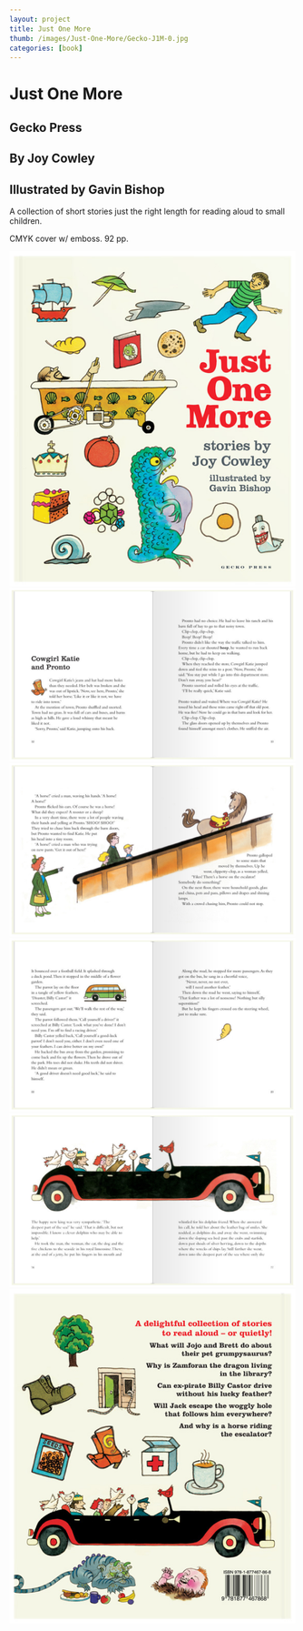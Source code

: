 ```yaml
---
layout: project
title: Just One More 
thumb: /images/Just-One-More/Gecko-J1M-0.jpg
categories: [book]
---
```


# Just One More

## Gecko Press
## By Joy Cowley
## Illustrated by Gavin Bishop

A collection of short stories just the right length for reading aloud to small children.

CMYK cover w/ emboss. 92 pp.

![](/images/Just-One-More/Gecko-J1M-1.jpg)
![](/images/Just-One-More/Gecko-J1M-2.jpg)
![](/images/Just-One-More/Gecko-J1M-3.jpg)
![](/images/Just-One-More/Gecko-J1M-4.jpg)
![](/images/Just-One-More/Gecko-J1M-5.jpg)
![](/images/Just-One-More/Gecko-J1M-6.jpg)